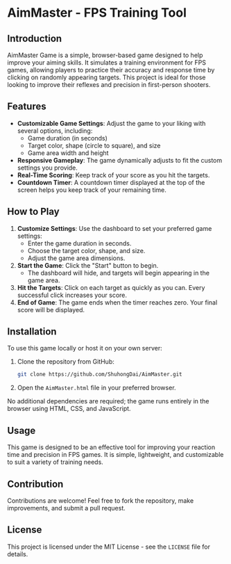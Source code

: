 # AimMaster - FPS Training Tool

## Introduction

AimMaster Game is a simple, browser-based game designed to help improve your aiming skills. It simulates a training environment for FPS games, allowing players to practice their accuracy and response time by clicking on randomly appearing targets. This project is ideal for those looking to improve their reflexes and precision in first-person shooters.

## Features

- **Customizable Game Settings**: Adjust the game to your liking with several options, including:
  - Game duration (in seconds)
  - Target color, shape (circle to square), and size
  - Game area width and height
- **Responsive Gameplay**: The game dynamically adjusts to fit the custom settings you provide.
- **Real-Time Scoring**: Keep track of your score as you hit the targets.
- **Countdown Timer**: A countdown timer displayed at the top of the screen helps you keep track of your remaining time.

## How to Play

1. **Customize Settings**: Use the dashboard to set your preferred game settings:
   - Enter the game duration in seconds.
   - Choose the target color, shape, and size.
   - Adjust the game area dimensions.
2. **Start the Game**: Click the "Start" button to begin.
   - The dashboard will hide, and targets will begin appearing in the game area.
3. **Hit the Targets**: Click on each target as quickly as you can. Every successful click increases your score.
4. **End of Game**: The game ends when the timer reaches zero. Your final score will be displayed.

## Installation

To use this game locally or host it on your own server:

1. Clone the repository from GitHub:
   ```bash
   git clone https://github.com/ShuhongDai/AimMaster.git
   ```
2. Open the `AimMaster.html` file in your preferred browser.

No additional dependencies are required; the game runs entirely in the browser using HTML, CSS, and JavaScript.

## Usage

This game is designed to be an effective tool for improving your reaction time and precision in FPS games. It is simple, lightweight, and customizable to suit a variety of training needs.

## Contribution

Contributions are welcome! Feel free to fork the repository, make improvements, and submit a pull request.

## License

This project is licensed under the MIT License - see the `LICENSE` file for details.